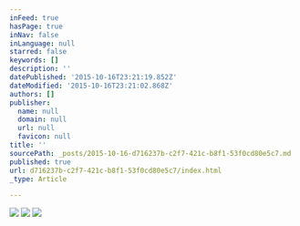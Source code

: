 ```yaml
---
inFeed: true
hasPage: true
inNav: false
inLanguage: null
starred: false
keywords: []
description: ''
datePublished: '2015-10-16T23:21:19.852Z'
dateModified: '2015-10-16T23:21:02.868Z'
authors: []
publisher:
  name: null
  domain: null
  url: null
  favicon: null
title: ''
sourcePath: _posts/2015-10-16-d716237b-c2f7-421c-b8f1-53f0cd80e5c7.md
published: true
url: d716237b-c2f7-421c-b8f1-53f0cd80e5c7/index.html
_type: Article

---
```

![](https://the-grid-user-content.s3-us-west-2.amazonaws.com/10d54d31-ada2-4bae-a86c-c5554e2e7bc7.png)
![](https://the-grid-user-content.s3-us-west-2.amazonaws.com/b21fb1f0-1a90-4a2f-9458-c2c13fdb9ae3.png)
![](https://the-grid-user-content.s3-us-west-2.amazonaws.com/16896aa9-426a-46dc-8311-8d73f8625e92.png)